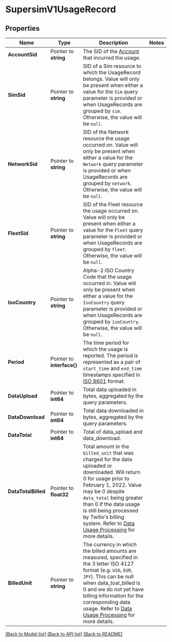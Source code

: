 # SupersimV1UsageRecord

## Properties

Name | Type | Description | Notes
------------ | ------------- | ------------- | -------------
**AccountSid** | Pointer to **string** | The SID of the [Account](https://www.twilio.com/docs/iam/api/account) that incurred the usage. |
**SimSid** | Pointer to **string** | SID of a Sim resource to which the UsageRecord belongs. Value will only be present when either a value for the `Sim` query parameter is provided or when UsageRecords are grouped by `sim`. Otherwise, the value will be `null`. |
**NetworkSid** | Pointer to **string** | SID of the Network resource the usage occurred on. Value will only be present when either a value for the `Network` query parameter is provided or when UsageRecords are grouped by `network`. Otherwise, the value will be `null`. |
**FleetSid** | Pointer to **string** | SID of the Fleet resource the usage occurred on. Value will only be present when either a value for the `Fleet` query parameter is provided or when UsageRecords are grouped by `fleet`. Otherwise, the value will be `null`. |
**IsoCountry** | Pointer to **string** | Alpha-2 ISO Country Code that the usage occurred in. Value will only be present when either a value for the `IsoCountry` query parameter is provided or when UsageRecords are grouped by `isoCountry`. Otherwise, the value will be `null`. |
**Period** | Pointer to **interface{}** | The time period for which the usage is reported. The period is represented as a pair of `start_time` and `end_time` timestamps specified in [ISO 8601](https://en.wikipedia.org/wiki/ISO_8601) format. |
**DataUpload** | Pointer to **int64** | Total data uploaded in bytes, aggregated by the query parameters. |
**DataDownload** | Pointer to **int64** | Total data downloaded in bytes, aggregated by the query parameters. |
**DataTotal** | Pointer to **int64** | Total of data_upload and data_download. |
**DataTotalBilled** | Pointer to **float32** | Total amount in the `billed_unit` that was charged for the data uploaded or downloaded. Will return 0 for usage prior to February 1, 2022. Value may be 0 despite `data_total` being greater than 0 if the data usage is still being processed by Twilio's billing system. Refer to [Data Usage Processing](https://www.twilio.com/docs/iot/supersim/api/usage-record-resource#data-usage-processing) for more details. |
**BilledUnit** | Pointer to **string** | The currency in which the billed amounts are measured, specified in the 3 letter ISO 4127 format (e.g. `USD`, `EUR`, `JPY`). This can be null when data_toal_billed is 0 and we do not yet have billing information for the corresponding data usage. Refer to [Data Usage Processing](https://www.twilio.com/docs/iot/supersim/api/usage-record-resource#data-usage-processing) for more details. |

[[Back to Model list]](../README.md#documentation-for-models) [[Back to API list]](../README.md#documentation-for-api-endpoints) [[Back to README]](../README.md)


